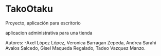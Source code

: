 # TakoOtaku

Proyecto, aplicación para escritorio

aplicacion administrativa para una tienda

Autores: -Axel López López, Veronica Barragan Zepeda, Andrea Sarahi Avalos Salcedo, Gisel Maqueda Regalado, Tadeo Vazquez Manzo.
